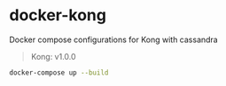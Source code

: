 # docker-kong
Docker compose configurations for Kong with cassandra

> Kong: v1.0.0

```bash
docker-compose up --build
```
